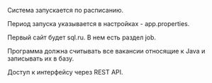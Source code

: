 Система запускается по расписанию. 

Период запуска указывается в настройках - app.properties. 

Первый сайт будет sql.ru. В нем есть раздел job. 

Программа должна считывать все вакансии относящие к Java и записывать их в базу.

Доступ к интерфейсу через REST API.